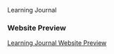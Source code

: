 Learning Journal
### Website Preview
[Learning Journal Website Preview]([https://www.google.com](https://learning-journal-react.netlify.app/))
